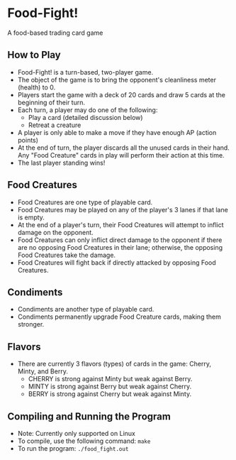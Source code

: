 # Food-Fight!
A food-based trading card game

## How to Play
+ Food-Fight! is a turn-based, two-player game.
+ The object of the game is to bring the opponent's cleanliness meter (health) to 0.
+ Players start the game with a deck of 20 cards and draw 5 cards at the beginning of their turn.
+ Each turn, a player may do one of the following:
    + Play a card (detailed discussion below)
    + Retreat a creature
+ A player is only able to make a move if they have enough AP (action points)
+ At the end of turn, the player discards all the unused cards in their hand. Any "Food Creature" cards in play will perform their action at this time.
+ The last player standing wins!

## Food Creatures
+ Food Creatures are one type of playable card.
+ Food Creatures may be played on any of the player's 3 lanes if that lane is empty.
+ At the end of a player's turn, their Food Creatures will attempt to inflict damage on the opponent.
+ Food Creatures can only inflict direct damage to the opponent if there are no opposing Food Creatures in their lane; otherwise, the opposing Food Creatures take the damage.
+ Food Creatures will fight back if directly attacked by opposing Food Creatures. 

## Condiments
+ Condiments are another type of playable card.
+ Condiments permanently upgrade Food Creature cards, making them stronger.

## Flavors
+ There are currently 3 flavors (types) of cards in the game: Cherry, Minty, and Berry.
    + CHERRY is strong against Minty but weak against Berry.
    + MINTY is strong against Berry but weak against Cherry.
    + BERRY is strong against Cherry but weak against Minty.  

## Compiling and Running the Program
+ Note: Currently only supported on Linux
+ To compile, use the following command: `make`
+ To run the program: `./food_fight.out`
